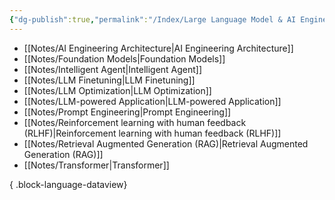 ```yaml
---
{"dg-publish":true,"permalink":"/Index/Large Language Model & AI Engineering/","dgPassFrontmatter":true,"noteIcon":""}
---
```



- [[Notes/AI Engineering Architecture\|AI Engineering Architecture]]
- [[Notes/Foundation Models\|Foundation Models]]
- [[Notes/Intelligent Agent\|Intelligent Agent]]
- [[Notes/LLM Finetuning\|LLM Finetuning]]
- [[Notes/LLM Optimization\|LLM Optimization]]
- [[Notes/LLM-powered Application\|LLM-powered Application]]
- [[Notes/Prompt Engineering\|Prompt Engineering]]
- [[Notes/Reinforcement learning with human feedback (RLHF)\|Reinforcement learning with human feedback (RLHF)]]
- [[Notes/Retrieval Augmented Generation (RAG)\|Retrieval Augmented Generation (RAG)]]
- [[Notes/Transformer\|Transformer]]

{ .block-language-dataview}